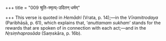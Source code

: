 +++
title = "009 श्रुति-स्मृत्य्-उदितन् धर्मम्"

+++
This verse is quoted in *Hemādri* (Vrata, p. 14);—in the *Vīramitrodaya*
(Paribhāṣā, p. 61), which explains that, ‘*anuttamam sukham*’ stands for
the rewards that are spoken of in connection with each act;—and in the
*Nṛsiṃhaprasāda* (Saṃskāra, p. 16b).


